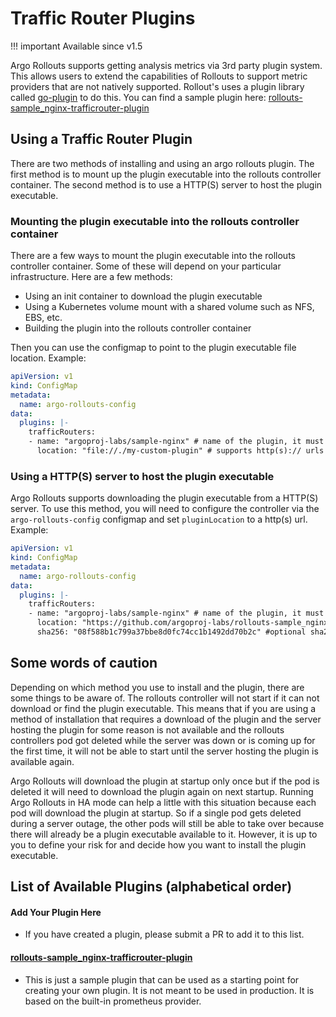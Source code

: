 # Traffic Router Plugins

!!! important Available since v1.5

Argo Rollouts supports getting analysis metrics via 3rd party plugin system. This allows users to extend the capabilities of Rollouts
to support metric providers that are not natively supported. Rollout's uses a plugin library called
[go-plugin](https://github.com/hashicorp/go-plugin) to do this. You can find a sample plugin
here: [rollouts-sample_nginx-trafficrouter-plugin](https://github.com/argoproj-labs/rollouts-sample_nginx-trafficrouter-plugin)

## Using a Traffic Router Plugin

There are two methods of installing and using an argo rollouts plugin. The first method is to mount up the plugin executable
into the rollouts controller container. The second method is to use a HTTP(S) server to host the plugin executable.

### Mounting the plugin executable into the rollouts controller container

There are a few ways to mount the plugin executable into the rollouts controller container. Some of these will depend on your
particular infrastructure. Here are a few methods:

* Using an init container to download the plugin executable
* Using a Kubernetes volume mount with a shared volume such as NFS, EBS, etc.
* Building the plugin into the rollouts controller container

Then you can use the configmap to point to the plugin executable file location. Example:

```yaml
apiVersion: v1
kind: ConfigMap
metadata:
  name: argo-rollouts-config
data:
  plugins: |-
    trafficRouters:
    - name: "argoproj-labs/sample-nginx" # name of the plugin, it must match the name required by the plugin so it can find it's configuration
      location: "file://./my-custom-plugin" # supports http(s):// urls and file://
```

### Using a HTTP(S) server to host the plugin executable

Argo Rollouts supports downloading the plugin executable from a HTTP(S) server. To use this method, you will need to
configure the controller via the `argo-rollouts-config` configmap and set `pluginLocation` to a http(s) url. Example:

```yaml
apiVersion: v1
kind: ConfigMap
metadata:
  name: argo-rollouts-config
data:
  plugins: |-
    trafficRouters:
    - name: "argoproj-labs/sample-nginx" # name of the plugin, it must match the name required by the plugin so it can find it's configuration
      location: "https://github.com/argoproj-labs/rollouts-sample_nginx-trafficrouter-plugin/releases/download/v0.0.1/metric-plugin-linux-amd64" # supports http(s):// urls and file://
      sha256: "08f588b1c799a37bbe8d0fc74cc1b1492dd70b2c" #optional sha256 checksum of the plugin executable
```

## Some words of caution

Depending on which method you use to install and the plugin, there are some things to be aware of.
The rollouts controller will not start if it can not download or find the plugin executable. This means that if you are using
a method of installation that requires a download of the plugin and the server hosting the plugin for some reason is not available and the rollouts
controllers pod got deleted while the server was down or is coming up for the first time, it will not be able to start until
the server hosting the plugin is available again.

Argo Rollouts will download the plugin at startup only once but if the pod is deleted it will need to download the plugin again on next startup. Running
Argo Rollouts in HA mode can help a little with this situation because each pod will download the plugin at startup. So if a single pod gets
deleted during a server outage, the other pods will still be able to take over because there will already be a plugin executable available to it. However,
it is up to you to define your risk for and decide how you want to install the plugin executable.

## List of Available Plugins (alphabetical order)

#### Add Your Plugin Here
* If you have created a plugin, please submit a PR to add it to this list.
#### [rollouts-sample_nginx-trafficrouter-plugin](https://github.com/argoproj-labs/rollouts-sample_nginx-trafficrouter-plugin)
* This is just a sample plugin that can be used as a starting point for creating your own plugin.
  It is not meant to be used in production. It is based on the built-in prometheus provider.
